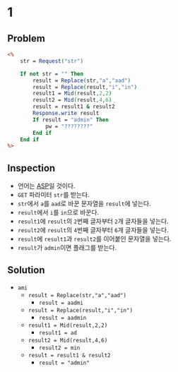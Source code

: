 # 1

## Problem
```asp
<%
    str = Request("str")

    If not str = "" Then
        result = Replace(str,"a","aad")
        result = Replace(result,"i","in")
        result1 = Mid(result,2,2)
        result2 = Mid(result,4,6)
        result = result1 & result2
        Response.write result
        If result = "admin" Then
            pw = "????????"
        End if
    End if
%>
```

## Inspection
* 언어는 [ASP](https://en.wikipedia.org/wiki/Active_Server_Pages)일 것이다.
* `GET` 파라미터 `str`를 받는다.
* `str`에서 `a`를 `aad`로 바꾼 문자열을 `result`에 넣는다.
* `result`에서 `i`를 `in`으로 바꾼다.
* `result1`에 `result`의 `2`번째 글자부터 `2`개 글자들을 넣는다.
* `result2`에 `result`의 `4`번째 글자부터 `6`개 글자들을 넣는다.
* `result`에 `result1`과 `result2`를 이어붙인 문자열을 넣는다.
* `result`가 `admin`이면 플래그를 받는다.

## Solution
* `ami`
	- `result = Replace(str,"a","aad")`
		+ `result = aadmi`
	- `result = Replace(result,"i","in")`
		+ `result = aadmin`
	- `result1 = Mid(result,2,2)`
		+ `result1 = ad`
	- `result2 = Mid(result,4,6)`
		+ `result2 = min`
	- `result = result1 & result2`
		+ `result = "admin"`

